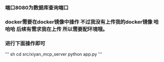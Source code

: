 ### 端口8080为数据库查询端口
### docker需要在docker镜像中操作 不过我没有上传我的docker镜像 哈哈哈 后续有需求我在上传 所以需要配环境哦。
### 进行下面操作即可
''' sh
  cd src/xiyan_mcp_server
  python app.py
'''
